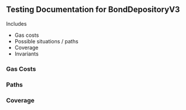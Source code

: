 ## Testing Documentation for BondDepositoryV3

Includes

- Gas costs
- Possible situations / paths
- Coverage
- Invariants

### Gas Costs


### Paths


### Coverage 